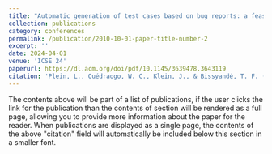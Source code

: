 ```yaml
---
title: "Automatic generation of test cases based on bug reports: a feasibility study with large language models"
collection: publications
category: conferences
permalink: /publication/2010-10-01-paper-title-number-2
excerpt: ''
date: 2024-04-01
venue: 'ICSE 24'
paperurl: https://dl.acm.org/doi/pdf/10.1145/3639478.3643119
citation: 'Plein, L., Ouédraogo, W. C., Klein, J., & Bissyandé, T. F. (2024, April). Automatic generation of test cases based on bug reports: a feasibility study with large language models. In Proceedings of the 2024 IEEE/ACM 46th International Conference on Software Engineering: Companion Proceedings (pp. 360-361)..'
---
```


The contents above will be part of a list of publications, if the user clicks the link for the publication than the contents of section will be rendered as a full page, allowing you to provide more information about the paper for the reader. When publications are displayed as a single page, the contents of the above "citation" field will automatically be included below this section in a smaller font.